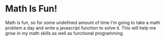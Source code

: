 # Math Is Fun!

Math is fun, so for some undefined amount of time I'm going to take a math problem a day and write a javascript function to solve it. This will help me grow in my math skills as well as functional programming.
